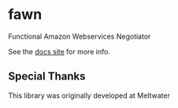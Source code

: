 # fawn

Functional Amazon Webservices Negotiator

See the [docs site](https://andimiller.github.io/fawn/) for more info.

## Special Thanks

This library was originally developed at Meltwater
